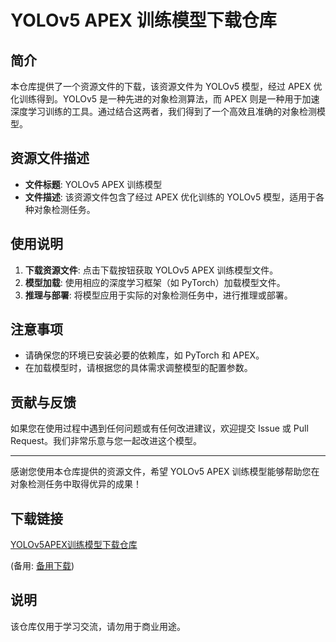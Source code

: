 # YOLOv5 APEX 训练模型下载仓库

## 简介

本仓库提供了一个资源文件的下载，该资源文件为 YOLOv5 模型，经过 APEX 优化训练得到。YOLOv5 是一种先进的对象检测算法，而 APEX 则是一种用于加速深度学习训练的工具。通过结合这两者，我们得到了一个高效且准确的对象检测模型。

## 资源文件描述

- **文件标题**: YOLOv5 APEX 训练模型
- **文件描述**: 该资源文件包含了经过 APEX 优化训练的 YOLOv5 模型，适用于各种对象检测任务。

## 使用说明

1. **下载资源文件**: 点击下载按钮获取 YOLOv5 APEX 训练模型文件。
2. **模型加载**: 使用相应的深度学习框架（如 PyTorch）加载模型文件。
3. **推理与部署**: 将模型应用于实际的对象检测任务中，进行推理或部署。

## 注意事项

- 请确保您的环境已安装必要的依赖库，如 PyTorch 和 APEX。
- 在加载模型时，请根据您的具体需求调整模型的配置参数。

## 贡献与反馈

如果您在使用过程中遇到任何问题或有任何改进建议，欢迎提交 Issue 或 Pull Request。我们非常乐意与您一起改进这个模型。

---

感谢您使用本仓库提供的资源文件，希望 YOLOv5 APEX 训练模型能够帮助您在对象检测任务中取得优异的成果！

## 下载链接
[YOLOv5APEX训练模型下载仓库](https://pan.quark.cn/s/f7924852e15b) 

(备用: [备用下载](https://pan.baidu.com/s/1JzFabQHY-Vyi6YMjG_QKEA?pwd=1234))

## 说明

该仓库仅用于学习交流，请勿用于商业用途。
